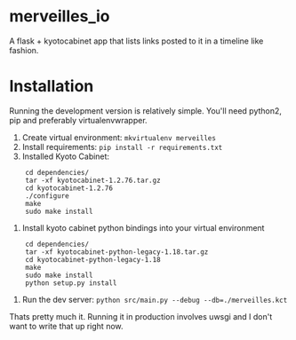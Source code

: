 merveilles_io
=============

A flask + kyotocabinet app that lists links posted to it in a timeline like fashion.

Installation
============

Running the development version is relatively simple. You'll need python2, pip
and preferably virtualenvwrapper.

1. Create virtual environment: `mkvirtualenv merveilles`
1. Install requirements: `pip install -r requirements.txt`
1. Installed Kyoto Cabinet:

````
    cd dependencies/
    tar -xf kyotocabinet-1.2.76.tar.gz
    cd kyotocabinet-1.2.76
    ./configure
    make
    sudo make install
````

1. Install kyoto cabinet python bindings into your virtual environment

````
    cd dependencies/
    tar -xf kyotocabinet-python-legacy-1.18.tar.gz
    cd kyotocabinet-python-legacy-1.18
    make
    sudo make install
    python setup.py install
````

1. Run the dev server: `python src/main.py --debug --db=./merveilles.kct`

Thats pretty much it. Running it in production involves uwsgi and I don't want
to write that up right now.
